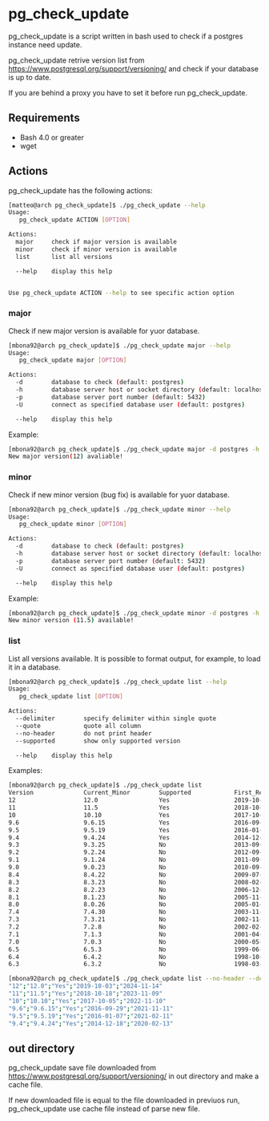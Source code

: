 # pg_check_update

pg_check_update is a script written in bash used to check if a postgres instance need update.

pg_check_update retrive version list from https://www.postgresql.org/support/versioning/ and check if your database is up to date.

If you are behind a proxy you have to set it before run pg_check_update. 

## Requirements

- Bash 4.0 or greater
- wget

## Actions

pg_check_update has the following actions:

```bash
[matteo@arch pg_check_update]$ ./pg_check_update --help
Usage:
   pg_check_update ACTION [OPTION] 

Actions:
  major     check if major version is available
  minor     check if minor version is available
  list      list all versions

  --help    display this help


Use pg_check_update ACTION --help to see specific action option
```

### major

Check if new major version is available for yuor database.

```bash
[mbona92@arch pg_check_update]$ ./pg_check_update major --help
Usage:
   pg_check_update major [OPTION]

Actions:
  -d        database to check (default: postgres)
  -h        database server host or socket directory (default: localhost)
  -p        database server port number (default: 5432)
  -U        connect as specified database user (default: postgres)

  --help    display this help

```
Example:

```bash
[mbona92@arch pg_check_update]$ ./pg_check_update major -d postgres -h pghost -p 5432 -U postgres
New major version(12) avaliable!
```

### minor

Check if new minor version (bug fix) is available for yuor database.

```bash
[mbona92@arch pg_check_update]$ ./pg_check_update minor --help
Usage:
   pg_check_update minor [OPTION]

Actions:
  -d        database to check (default: postgres)
  -h        database server host or socket directory (default: localhost)
  -p        database server port number (default: 5432)
  -U        connect as specified database user (default: postgres)

  --help    display this help

```

Example:

```bash
[mbona92@arch pg_check_update]$ ./pg_check_update minor -d postgres -h pghost -p 5432 -U postgres
New minor version (11.5) available!
```

### list

List all versions available.
It is possible to format output, for example, to load it in a database.

```bash
[mbona92@arch pg_check_update]$ ./pg_check_update list --help
Usage:
   pg_check_update list [OPTION]

Actions:
  --delimiter        specify delimiter within single quote
  --quote            quote all column
  --no-header        do not print header
  --supported        show only supported version

  --help    display this help
```

Examples:

```bash
[mbona92@arch pg_check_update]$ ./pg_check_update list
Version              Current_Minor        Supported            First_Release        Final_Release
12                   12.0                 Yes                  2019-10-03           2024-11-14
11                   11.5                 Yes                  2018-10-18           2023-11-09
10                   10.10                Yes                  2017-10-05           2022-11-10
9.6                  9.6.15               Yes                  2016-09-29           2021-11-11
9.5                  9.5.19               Yes                  2016-01-07           2021-02-11
9.4                  9.4.24               Yes                  2014-12-18           2020-02-13
9.3                  9.3.25               No                   2013-09-09           2018-11-08
9.2                  9.2.24               No                   2012-09-10           2017-11-09
9.1                  9.1.24               No                   2011-09-12           2016-10-27
9.0                  9.0.23               No                   2010-09-20           2015-10-08
8.4                  8.4.22               No                   2009-07-01           2014-07-24
8.3                  8.3.23               No                   2008-02-04           2013-02-07
8.2                  8.2.23               No                   2006-12-05           2011-12-05
8.1                  8.1.23               No                   2005-11-08           2010-11-08
8.0                  8.0.26               No                   2005-01-19           2010-10-01
7.4                  7.4.30               No                   2003-11-17           2010-10-01
7.3                  7.3.21               No                   2002-11-27           2007-11-27
7.2                  7.2.8                No                   2002-02-04           2007-02-04
7.1                  7.1.3                No                   2001-04-13           2006-04-13
7.0                  7.0.3                No                   2000-05-08           2005-05-08
6.5                  6.5.3                No                   1999-06-09           2004-06-09
6.4                  6.4.2                No                   1998-10-30           2003-10-30
6.3                  6.3.2                No                   1998-03-01           2003-03-01
```

```bash
[mbona92@arch pg_check_update]$ ./pg_check_update list --no-header --delimiter ';' --quote --supported
"12";"12.0";"Yes";"2019-10-03";"2024-11-14"
"11";"11.5";"Yes";"2018-10-18";"2023-11-09"
"10";"10.10";"Yes";"2017-10-05";"2022-11-10"
"9.6";"9.6.15";"Yes";"2016-09-29";"2021-11-11"
"9.5";"9.5.19";"Yes";"2016-01-07";"2021-02-11"
"9.4";"9.4.24";"Yes";"2014-12-18";"2020-02-13"
```

## out directory

pg_check_update save file downloaded from https://www.postgresql.org/support/versioning/ in out directory and make a cache file.

If new downloaded file is equal to the file downloaded in previuos run, pg_check_update use cache file instead of parse new file.

